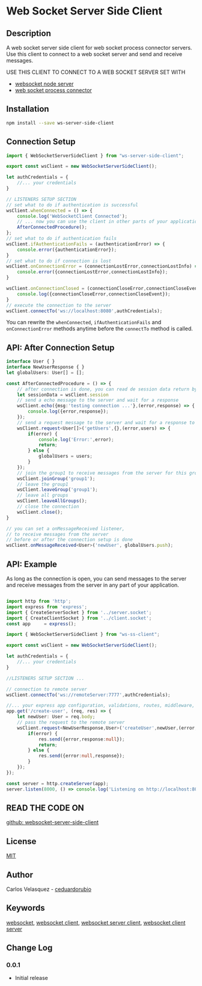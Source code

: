 # Web Socket Server Side Client

## Description
A web socket server side client for web socket process connector servers. Use this client to connect to a web socket server and send and receive messages.

USE THIS CLIENT TO CONNECT TO A WEB SOCKET SERVER SET WITH 

- [websocket node server](https://www.npmjs.com/package/ws-node-server) 
- [web socket process connector](https://www.npmjs.com/package/web-socket-processes-connector)

## Installation
```bash
npm install --save ws-server-side-client
```
## Connection Setup
```typescript
import { WebSocketServerSideClient } from "ws-server-side-client";

export const wsClient = new WebSocketServerSideClient();

let authCredentials = {
    //... your credentials
}

// LISTENERS SETUP SECTION
// set what to do if authentication is successful
wsClient.whenConnected = () => {
    console.log('WebSocketClient Connected');
    // ... now you can use the client in other parts of your application
    AfterConnectedProcedure();
};
// set what to do if authentication fails
wsClient.ifAuthenticationFails = (authenticationError) => {
    console.error({authenticationError});
}
// set what to do if connection is lost
wsClient.onConnectionError = (connectionLostError,connectionLostInfo) => {
    console.error({connectionLostError,connectionLostInfo});    
}

wsClient.onConnectionClosed = (connectionCloseError,connectionCloseEvent) => {
    console.log({connectionCloseError,connectionCloseEvent});
}
// execute the connection to the server
wsClient.connectTo('ws://localhost:8080',authCredentials);
```
You can rewrite the `whenConnected`, `ifAuthenticationFails` and `onConnectionError` methods anytime before the `connectTo` method is called.
## API: After Connection Setup
```typescript
interface User { }
interface NewUserResponse { }
let globalUsers: User[] = [];

const AfterConnectedProcedure = () => {
    // after connection is done, you can read de session data return by the server
    let sessionData = wsClient.session
    // send a echo message to the server and wait for a response
    wsClient.echo({msg:'testing connection ...'},(error,response) => {
        console.log({error,response});
    });
    // send a request message to the server and wait for a response to get an array of users
    wsClient.request<User[]>('getUsers',{},(error,users) => {
        if(error) {
            console.log('Error:',error);
            return;
        } else {
            globalUsers = users;
        }
    });
    // join the group1 to receive messages from the server for this group
    wsClient.joinGroup('group1');
    // leave the group1
    wsClient.leaveGroup('group1');
    // leave all groups
    wsClient.leaveAllGroups();
    // close the connection
    wsClient.close();
}

// you can set a onMessageReceived listener, 
// to receive messages from the server 
// before or after the connection setup is done
wsClient.onMessageReceived<User>('newUser', globalUsers.push);
```

## API: Example
As long as the connection is open, you can send messages to the server and receive messages from the server in any part of your application.
```typescript

import http from 'http';
import express from 'express';
import { CreateServerSocket } from '../server.socket';
import { CreateClientSocket } from '../client.socket';
const app     = express();

import { WebSocketServerSideClient } from "ws-ss-client";

export const wsClient = new WebSocketServerSideClient();

let authCredentials = {
    //... your credentials
}

//LISTENERS SETUP SECTION ...

// connection to remote server
wsClient.connectTo('ws://remoteServer:7777',authCredentials);

//... your express app configuration, validations, routes, middleware, etc
app.get('/create-user', (req, res) => {
    let newUser: User = req.body;
    // pass the request to the remote server
    wsClient.request<NewUserResponse,User>('createUser',newUser,(error,response:NewUserResponse) => {
        if(error) {
            res.send({error,response:null});
            return;
        } else {
            res.send({error:null,response});
        }
    });
});

const server = http.createServer(app);
server.listen(8000, () => console.log('Listening on http://localhost:8000'));

```


## READ THE CODE ON

[github: websocket-server-side-client](https://github.com/ceduardorubio/websocket-server-side-client)

## License

[MIT](LICENSE)

## Author

Carlos Velasquez - [ceduardorubio](https://github.com/ceduardorubio)

## Keywords

[websocket](https://www.npmjs.com/search?q=keywords:web%20socket), [websocket client](https://www.npmjs.com/search?q=keywords:websocket%20client), [websocket server client](https://www.npmjs.com/search?q=keywords:websocket%server%20client), [websocket client server](https://www.npmjs.com/search?q=keywords:websocket%20client%20server)

## Change Log

### 0.0.1
- Initial release